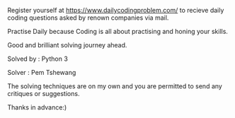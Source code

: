 Register yourself at https://www.dailycodingproblem.com/ to recieve daily coding questions asked by renown companies via mail.

Practise Daily because Coding is all about practising and honing your skills.

Good and brilliant solving journey ahead.

Solved by : Python 3

Solver : Pem Tshewang

The solving techniques are on my own and you are permitted to send any critiques or suggestions.

Thanks in advance:)
